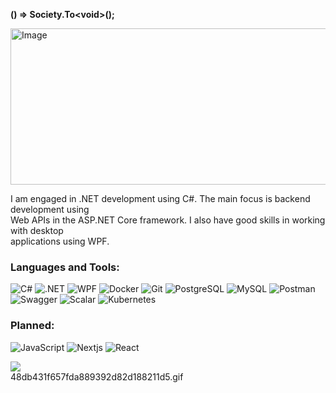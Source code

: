 **() => Society.To&lt;void&gt;();**

<body>
     <div>
        <img src="https://i.pinimg.com/originals/a4/37/a7/a437a7755e3766c9a794c2f2eac730ce.gif" width="580px" height="250px" alt="Image">
    </div>
    <p>
        I am engaged in .NET development using C#. The main focus is backend development using<br> 
         Web APIs in the ASP.NET Core framework. I also have good skills in working with desktop<br>  
         applications using WPF.
    </p>
</body>

### Languages and Tools:
![C#](https://img.shields.io/badge/-C%23-090909?style=for-the-badge&logo=c-sharp&logoColor=white)
![.NET](https://img.shields.io/badge/-.NET-090909?style=for-the-badge&logo=dotnet)
![WPF](https://img.shields.io/badge/-WPF-090909?style=for-the-badge&logo=dotnet)
![Docker](https://img.shields.io/badge/-Docker-090909?style=for-the-badge&logo=docker)
![Git](https://img.shields.io/badge/-Git-090909?style=for-the-badge&logo=git)
![PostgreSQL](https://img.shields.io/badge/-PostgreSQL-090909?style=for-the-badge&logo=postgresql)
![MySQL](https://img.shields.io/badge/-MySQL-090909?style=for-the-badge&logo=mysql)
![Postman](https://img.shields.io/badge/-Postman-090909?style=for-the-badge&logo=postman)
![Swagger](https://img.shields.io/badge/-Swagger-090909?style=for-the-badge&logo=swagger)
![Scalar](https://img.shields.io/badge/-Scalar-090909?style=for-the-badge&logo=scalar)
![Kubernetes](https://img.shields.io/badge/-Kubernetes-090909?style=for-the-badge&logo=kubernetes)

### Planned:

![JavaScript](https://img.shields.io/badge/-JS-090909?style=for-the-badge&logo=javascript)
![Nextjs](https://img.shields.io/badge/-Next.js-090909?style=for-the-badge&logo=next.js)
![React](https://img.shields.io/badge/-React-090909?style=for-the-badge&logo=react)

<div align="left">
  <img src="https://visitor-badge.laobi.icu/badge?page_id=1args.1args&"/>
</div> 48db431f657fda889392d82d188211d5.gif

